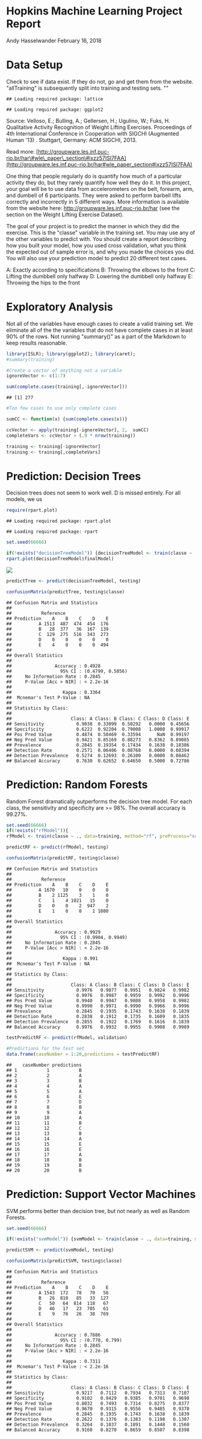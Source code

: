 Hopkins Machine Learning Project Report
================
Andy Hasselwander
February 16, 2018

Data Setup
==========

Check to see if data exist. If they do not, go and get them from the website. "allTraining" is subsequently split into training and testing sets. ""

    ## Loading required package: lattice

    ## Loading required package: ggplot2

Source: Velloso, E.; Bulling, A.; Gellersen, H.; Ugulino, W.; Fuks, H. Qualitative Activity Recognition of Weight Lifting Exercises. Proceedings of 4th International Conference in Cooperation with SIGCHI (Augmented Human '13) . Stuttgart, Germany: ACM SIGCHI, 2013.

Read more: [http://groupware.les.inf.puc-rio.br/har\#wle\_paper\_section\#ixzz57ISl7FAA](http://groupware.les.inf.puc-rio.br/har#wle_paper_section#ixzz57ISl7FAA)

One thing that people regularly do is quantify how much of a particular activity they do, but they rarely quantify how well they do it. In this project, your goal will be to use data from accelerometers on the belt, forearm, arm, and dumbell of 6 participants. They were asked to perform barbell lifts correctly and incorrectly in 5 different ways. More information is available from the website here: <http://groupware.les.inf.puc-rio.br/har> (see the section on the Weight Lifting Exercise Dataset).

The goal of your project is to predict the manner in which they did the exercise. This is the "classe" variable in the training set. You may use any of the other variables to predict with. You should create a report describing how you built your model, how you used cross validation, what you think the expected out of sample error is, and why you made the choices you did. You will also use your prediction model to predict 20 different test cases.

A: Exactly according to specifications B: Throwing the elbows to the front C: Lifting the dumbbell only halfway D: Lowering the dumbbell only halfway E: Throwing the hips to the front

Exploratory Analysis
====================

Not all of the variables have enough cases to create a valid training set. We eliminate all of the the variables that do not have complete cases in at least 90% of the rows. Not running "summary()" as a part of the Markdown to keep results reasonable.

``` r
library(ISLR); library(ggplot2); library(caret);
#summary(training)

#Create a vector of anything not a variable
ignoreVector <- c(1:7)

sum(complete.cases(training[,-ignoreVector]))
```

    ## [1] 277

``` r
#Too few cases to use only complete cases

sumCC <- function(x) {sum(complete.cases(x))}

ccVector <- apply(training[-ignoreVector], 2,  sumCC)
completeVars <- ccVector > (.9 * nrow(training))

training <- training[-ignoreVector]
training <- training[,completeVars]
```

Prediction: Decision Trees
==========================

Decision trees does not seem to work well. D is missed entirely. For all models, we us

``` r
require(rpart.plot)
```

    ## Loading required package: rpart.plot

    ## Loading required package: rpart

``` r
set.seed(66666)

if(!exists("decisionTreeModel")) {decisionTreeModel <- train(classe ~ ., data=training, method="rpart", preProcess="scale")}
rpart.plot(decisionTreeModel$finalModel)
```

![](course_project_files/figure-markdown_github-ascii_identifiers/unnamed-chunk-3-1.png)

``` r
predictTree <- predict(decisionTreeModel, testing)

confusionMatrix(predictTree, testing$classe)
```

    ## Confusion Matrix and Statistics
    ## 
    ##           Reference
    ## Prediction    A    B    C    D    E
    ##          A 1513  487  474  454  176
    ##          B   28  377   36  167  139
    ##          C  129  275  516  343  273
    ##          D    0    0    0    0    0
    ##          E    4    0    0    0  494
    ## 
    ## Overall Statistics
    ##                                           
    ##                Accuracy : 0.4928          
    ##                  95% CI : (0.4799, 0.5056)
    ##     No Information Rate : 0.2845          
    ##     P-Value [Acc > NIR] : < 2.2e-16       
    ##                                           
    ##                   Kappa : 0.3364          
    ##  Mcnemar's Test P-Value : NA              
    ## 
    ## Statistics by Class:
    ## 
    ##                      Class: A Class: B Class: C Class: D Class: E
    ## Sensitivity            0.9038  0.33099  0.50292   0.0000  0.45656
    ## Specificity            0.6222  0.92204  0.79008   1.0000  0.99917
    ## Pos Pred Value         0.4874  0.50469  0.33594      NaN  0.99197
    ## Neg Pred Value         0.9421  0.85169  0.88273   0.8362  0.89085
    ## Prevalence             0.2845  0.19354  0.17434   0.1638  0.18386
    ## Detection Rate         0.2571  0.06406  0.08768   0.0000  0.08394
    ## Detection Prevalence   0.5274  0.12693  0.26100   0.0000  0.08462
    ## Balanced Accuracy      0.7630  0.62652  0.64650   0.5000  0.72786

Prediction: Random Forests
==========================

Random Forest dramatically outperforms the decision tree model. For each class, the sensitivity and specificity are &gt;= 98%. The overall accuracy is 99.27%.

``` r
set.seed(66666)
if(!exists("rfModel")){
rfModel <- train(classe ~ ., data=training, method="rf", preProcess="scale")}

predictRF <- predict(rfModel, testing)

confusionMatrix(predictRF, testing$classe)
```

    ## Confusion Matrix and Statistics
    ## 
    ##           Reference
    ## Prediction    A    B    C    D    E
    ##          A 1670   10    0    0    0
    ##          B    2 1125    3    1    0
    ##          C    1    4 1021   15    0
    ##          D    0    0    2  947    2
    ##          E    1    0    0    1 1080
    ## 
    ## Overall Statistics
    ##                                           
    ##                Accuracy : 0.9929          
    ##                  95% CI : (0.9904, 0.9949)
    ##     No Information Rate : 0.2845          
    ##     P-Value [Acc > NIR] : < 2.2e-16       
    ##                                           
    ##                   Kappa : 0.991           
    ##  Mcnemar's Test P-Value : NA              
    ## 
    ## Statistics by Class:
    ## 
    ##                      Class: A Class: B Class: C Class: D Class: E
    ## Sensitivity            0.9976   0.9877   0.9951   0.9824   0.9982
    ## Specificity            0.9976   0.9987   0.9959   0.9992   0.9996
    ## Pos Pred Value         0.9940   0.9947   0.9808   0.9958   0.9982
    ## Neg Pred Value         0.9990   0.9971   0.9990   0.9966   0.9996
    ## Prevalence             0.2845   0.1935   0.1743   0.1638   0.1839
    ## Detection Rate         0.2838   0.1912   0.1735   0.1609   0.1835
    ## Detection Prevalence   0.2855   0.1922   0.1769   0.1616   0.1839
    ## Balanced Accuracy      0.9976   0.9932   0.9955   0.9908   0.9989

``` r
testPredictRF <- predict(rfModel, validation)

#Predictions for the test set
data.frame(caseNumber = 1:20,predictions = testPredictRF)
```

    ##    caseNumber predictions
    ## 1           1           B
    ## 2           2           A
    ## 3           3           B
    ## 4           4           A
    ## 5           5           A
    ## 6           6           E
    ## 7           7           D
    ## 8           8           B
    ## 9           9           A
    ## 10         10           A
    ## 11         11           B
    ## 12         12           C
    ## 13         13           B
    ## 14         14           A
    ## 15         15           E
    ## 16         16           E
    ## 17         17           A
    ## 18         18           B
    ## 19         19           B
    ## 20         20           B

Prediction: Support Vector Machines
===================================

SVM performs better than decision tree, but not nearly as well as Random Forests.

``` r
set.seed(66666)

if(!exists("svmModel")) {svmModel <- train(classe ~ ., data=training, method="svmLinear", preProcess="scale")}

predictSVM <- predict(svmModel, testing)

confusionMatrix(predictSVM, testing$classe)
```

    ## Confusion Matrix and Statistics
    ## 
    ##           Reference
    ## Prediction    A    B    C    D    E
    ##          A 1543  172   78   70   58
    ##          B   26  810   85   33  127
    ##          C   50   64  814  118   67
    ##          D   46   17   23  705   61
    ##          E    9   76   26   38  769
    ## 
    ## Overall Statistics
    ##                                         
    ##                Accuracy : 0.7886        
    ##                  95% CI : (0.778, 0.799)
    ##     No Information Rate : 0.2845        
    ##     P-Value [Acc > NIR] : < 2.2e-16     
    ##                                         
    ##                   Kappa : 0.7311        
    ##  Mcnemar's Test P-Value : < 2.2e-16     
    ## 
    ## Statistics by Class:
    ## 
    ##                      Class: A Class: B Class: C Class: D Class: E
    ## Sensitivity            0.9217   0.7112   0.7934   0.7313   0.7107
    ## Specificity            0.9102   0.9429   0.9385   0.9701   0.9690
    ## Pos Pred Value         0.8032   0.7493   0.7314   0.8275   0.8377
    ## Neg Pred Value         0.9670   0.9315   0.9556   0.9485   0.9370
    ## Prevalence             0.2845   0.1935   0.1743   0.1638   0.1839
    ## Detection Rate         0.2622   0.1376   0.1383   0.1198   0.1307
    ## Detection Prevalence   0.3264   0.1837   0.1891   0.1448   0.1560
    ## Balanced Accuracy      0.9160   0.8270   0.8659   0.8507   0.8398
